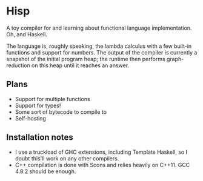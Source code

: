 <!-- vim: set tw=80: -->
# Hisp

A toy compiler for and learning about functional language implementation.  Oh,
and Haskell.

The language is, roughly speaking, the lambda calculus with a few built-in
functions and support for numbers.  The output of the compiler is currently a
snapshot of the initial program heap; the runtime then performs graph-reduction
on this heap until it reaches an answer.

## Plans
- Support for multiple functions
- Support for types!
- Some sort of bytecode to compile to
- Self-hosting

## Installation notes
- I use a truckload of GHC extensions, including Template Haskell, so I doubt
  this'll work on any other compilers.
- C++ compilation is done with Scons and relies heavily on C++11.  GCC 4.8.2
  should be enough.

